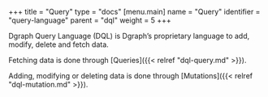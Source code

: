 +++
title = "Query"
type = "docs"
[menu.main]
  name = "Query"
  identifier = "query-language"
  parent = "dql"
  weight = 5
+++

Dgraph Query Language (DQL) is Dgraph’s proprietary language to add, modify, delete and fetch data.

Fetching data is done through [Queries]({{< relref "dql-query.md" >}}). 

Adding, modifying or deleting data is done through [Mutations]({{< relref "dql-mutation.md" >}}).
